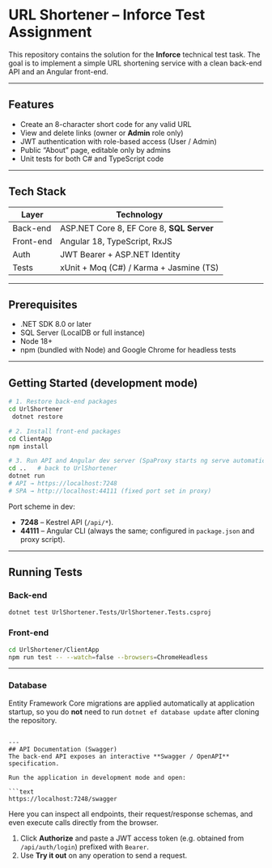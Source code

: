 # URL Shortener – Inforce Test Assignment

This repository contains the solution for the **Inforce** technical test task.  The goal is to implement a simple URL shortening service with a clean back-end API and an Angular front-end.

---
## Features
* Create an 8-character short code for any valid URL
* View and delete links (owner or **Admin** role only)
* JWT authentication with role-based access (User / Admin)
* Public “About” page, editable only by admins
* Unit tests for both C# and TypeScript code

---
## Tech Stack
| Layer | Technology |
|-------|-------------|
| Back-end | ASP.NET Core 8, EF Core 8, **SQL Server** |
| Front-end | Angular 18, TypeScript, RxJS |
| Auth | JWT Bearer + ASP.NET Identity |
| Tests | xUnit + Moq (C#) / Karma + Jasmine (TS) |

---
## Prerequisites
* .NET SDK 8.0 or later
* SQL Server (LocalDB or full instance)
* Node 18+
* npm (bundled with Node) and Google Chrome for headless tests

---
## Getting Started (development mode)
```bash
# 1. Restore back-end packages
cd UrlShortener
 dotnet restore

# 2. Install front-end packages
cd ClientApp
npm install

# 3. Run API and Angular dev server (SpaProxy starts ng serve automatically)
cd ..   # back to UrlShortener
dotnet run
# API → https://localhost:7248
# SPA → http://localhost:44111 (fixed port set in proxy)
```
Port scheme in dev:
* **7248** – Kestrel API (`/api/*`).
* **44111** – Angular CLI (always the same; configured in `package.json` and proxy script).

---
## Running Tests
### Back-end
```bash
dotnet test UrlShortener.Tests/UrlShortener.Tests.csproj
```

### Front-end
```bash
cd UrlShortener/ClientApp
npm run test -- --watch=false --browsers=ChromeHeadless
```

---
### Database
Entity Framework Core migrations are applied automatically at application startup, so you do **not** need to run `dotnet ef database update` after cloning the repository. 
```

---
## API Documentation (Swagger)
The back-end API exposes an interactive **Swagger / OpenAPI** specification.

Run the application in development mode and open:

```text
https://localhost:7248/swagger
```

Here you can inspect all endpoints, their request/response schemas, and even execute calls directly from the browser.

1. Click **Authorize** and paste a JWT access token (e.g. obtained from `/api/auth/login`) prefixed with `Bearer`.
2. Use **Try it out** on any operation to send a request.